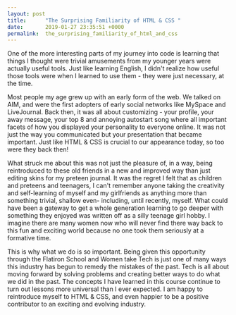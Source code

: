 ```yaml
---
layout: post
title:      "The Surprising Familiarity of HTML & CSS "
date:       2019-01-27 23:35:51 +0000
permalink:  the_surprising_familiarity_of_html_and_css
---
```



One of the more interesting parts of my journey into code is learning that things I thought were trivial amusements from my younger years were actually useful tools. Just like learning English, I didn't realize how useful those tools were when I learned to use them - they were just necessary, at the time.

Most people my age grew up with an early form of the web. We talked on AIM, and were the first adopters of early social networks like MySpace and LiveJournal. Back then, it was all about customizing - your profile, your away message, your top 8 and annoying autostart song where all important facets of how you displayed your personality to everyone online. It was not just the way you communicated but your presentation that became important. Just like HTML & CSS is crucial to our appearance today, so too were they back then!

What struck me about this was not just the pleasure of, in a way, being reintroduced to these old friends in a new and improved way than just editing skins for my preteen journal. It was the regret I felt that as children and preteens and teenagers, I can't remember anyone taking the creativity and self-learning of myself and my girlfriends as anything more than something trivial, shallow even- including, until recently, myself. What could have been a gateway to get a whole generation learning to go deeper with something they enjoyed was written off as a silly teenage girl hobby. I imagine there are many women now who will never find there way back to this fun and exciting world because no one took them seriously at a formative time.

This is why what we do is so important. Being given this opportunity through the Flatiron School and Women take Tech is just one of many ways this industry has begun to remedy the mistakes of the past. Tech is all about moving forward by solving problems and creating better ways to do what we did in the past. The concepts I have learned in this course continue to turn out lessons more universal than I ever expected. I am happy to reintroduce myself to HTML & CSS, and even happier to be a positive contributor to an exciting and evolving industry.
